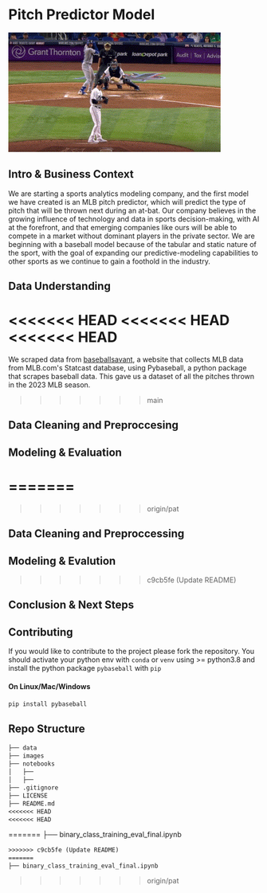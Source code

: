 # Pitch Predictor Model
![Alt text](images/floro_slider.gif)
## Intro & Business Context
We are starting a sports analytics modeling company, and the first model we have created is an MLB pitch predictor, which will predict the type of pitch that will be thrown next during an at-bat. Our company believes in the growing influence of technology and data in sports decision-making, with AI at the forefront, and that emerging companies like ours will be able to compete in a market without dominant players in the private sector. We are beginning with a baseball model because of the tabular and static nature of the sport, with the goal of expanding our predictive-modeling capabilities to other sports as we continue to gain a foothold in the industry.
## Data Understanding
<<<<<<< HEAD
<<<<<<< HEAD
<<<<<<< HEAD
=======
We scraped data from [baseballsavant](https://baseballsavant.mlb.com/), a website that collects MLB data from MLB.com's Statcast database, using Pybaseball, a python package that scrapes baseball data. This gave us a dataset of all the pitches thrown in the 2023 MLB season.
>>>>>>> main
## Data Cleaning and Preproccesing

## Modeling & Evaluation
=======
=======
>>>>>>> origin/pat
## Data Cleaning and Preproccessing
## Modeling & Evalution
>>>>>>> c9cb5fe (Update README)
## Conclusion & Next Steps
## Contributing 
If you would like to contribute to the project please fork the repository. You should activate your python env with `conda` or `venv` using  >= python3.8 and install the python package `pybaseball` with `pip`

#### On Linux/Mac/Windows
```
pip install pybaseball
```





































## Repo Structure 
```
├── data
├── images
├── notebooks
│   ├── 
│   ├── 
├── .gitignore
├── LICENSE
├── README.md
<<<<<<< HEAD
<<<<<<< HEAD
```
=======
├── binary_class_training_eval_final.ipynb
```
>>>>>>> c9cb5fe (Update README)
=======
├── binary_class_training_eval_final.ipynb
```
>>>>>>> origin/pat
